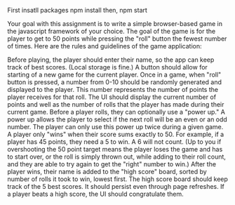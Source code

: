 First insatll packages
npm install
then,
npm start

Your goal with this assignment is to write a simple browser-based game in the javascript framework of your choice. The goal of the game is for the player to get to 50 points while pressing the "roll" button the fewest number of times. Here are the rules and guidelines of the game application:

Before playing, the player should enter their name, so the app can keep track of best scores. (Local storage is fine.)
A button should allow for starting of a new game for the current player.
Once in a game, when "roll" button is pressed, a number from 0-10 should be randomly generated and displayed to the player. This number represents the number of points the player receives for that roll.
The UI should display the current number of points and well as the number of rolls that the player has made during their current game.
Before a player rolls, they can optionally use a "power up." A power up allows the player to select if the next roll will be an even or an odd number. The player can only use this power up twice during a given game.
A player only "wins" when their score sums exactly to 50. For example, if a player has 45 points, they need a 5 to win. A 6 will not count. (Up to you if overshooting the 50 point target means the player loses the game and has to start over, or the roll is simply thrown out, while adding to their roll count, and they are able to try again to get the "right" number to win.)
After the player wins, their name is added to the "high score" board, sorted by number of rolls it took to win, lowest first. The high score board should keep track of the 5 best scores. It should persist even through page refreshes.
If a player beats a high score, the UI should congratulate them.

